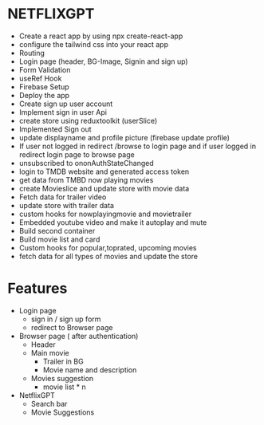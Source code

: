 # NETFLIXGPT 

- Create a react app by using npx create-react-app 
- configure the tailwind css into your react app 
- Routing
- Login page (header, BG-Image, Signin and sign up)
- Form Validation 
- useRef Hook
- Firebase Setup
- Deploy the app 
- Create sign up user account
- Implement sign in user Api 
- create store using reduxtoolkit (userSlice)
- Implemented Sign out
- update displayname and profile picture (firebase update profile)
- If user not logged in redirect /browse to login page and if user logged in redirect login page to browse page
- unsubscribed to ononAuthStateChanged 
- login to TMDB website and generated access token 
- get data from TMBD now playing movies 
- create Movieslice and update store with movie data
- Fetch data for trailer video 
- update store with trailer data
- custom hooks for nowplayingmovie and movietrailer 
- Embedded youtube video and make it autoplay and mute
- Build second container 
- Build movie list and card 
- Custom hooks for popular,toprated, upcoming movies
- fetch data for all types of movies and update the store


# Features 

- Login page
    - sign in / sign up form 
    - redirect  to Browser page 
- Browser page ( after authentication)
    - Header 
    - Main movie
      - Trailer in BG
      - Movie name and description
    - Movies suggestion
      - movie list * n  
- NetflixGPT 
    - Search bar 
    - Movie Suggestions     